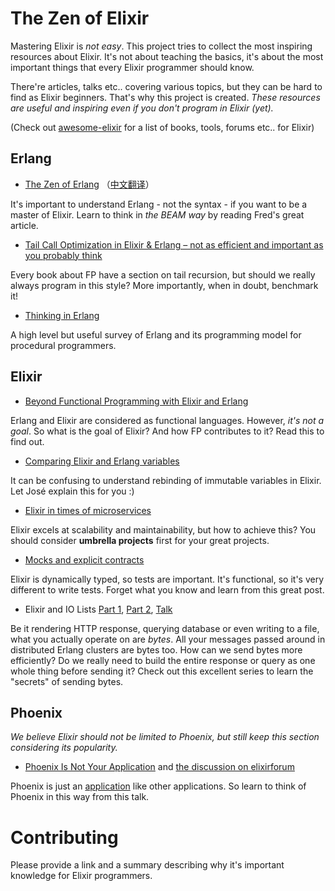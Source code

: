 # The Zen of Elixir

Mastering Elixir is *not easy*. This project tries to collect the most inspiring
resources about Elixir. It's not about teaching the basics, it's about the most
important things that every Elixir programmer should know.

There're articles, talks etc.. covering various topics, but they can be hard to
find as Elixir beginners. That's why this project is created. *These resources are useful
and inspiring even if you don't program in Elixir (yet).*

(Check out [awesome-elixir](https://github.com/h4cc/awesome-elixir#resources)
for a list of books, tools, forums etc.. for Elixir)

## Erlang

* [The Zen of Erlang](http://ferd.ca/the-zen-of-erlang.html) （[中文翻译](http://blog.aquarhead.me/2016/09/the-zen-of-erlang)）

It's important to understand Erlang - not the syntax - if you want to be a master of Elixir.
Learn to think in *the BEAM way* by reading Fred's great article.

* [Tail Call Optimization in Elixir & Erlang – not as efficient and important as you probably think](https://pragtob.wordpress.com/2016/06/16/tail-call-optimization-in-elixir-erlang-not-as-efficient-and-important-as-you-probably-think/)

Every book about FP have a section on tail recursion, but should we really always program in this style? More importantly, when in doubt, benchmark it!

* [Thinking in Erlang](https://web.archive.org/web/20070212210331/http://chuffyrodents.org/erlang.pdf)

A high level but useful survey of Erlang and its programming model for procedural programmers.

## Elixir

* [Beyond Functional Programming with Elixir and Erlang](http://blog.plataformatec.com.br/2016/05/beyond-functional-programming-with-elixir-and-erlang/)

Erlang and Elixir are considered as functional languages. However, *it's not a goal*.
So what is the goal of Elixir? And how FP contributes to it? Read this to find out.

* [Comparing Elixir and Erlang variables](http://blog.plataformatec.com.br/2016/01/comparing-elixir-and-erlang-variables/)

It can be confusing to understand rebinding of immutable variables in Elixir.
Let José explain this for you :)

* [Elixir in times of microservices](http://blog.plataformatec.com.br/2015/06/elixir-in-times-of-microservices/)

Elixir excels at scalability and maintainability, but how to achieve this?
You should consider **umbrella projects** first for your great projects.

* [Mocks and explicit contracts](http://blog.plataformatec.com.br/2015/10/mocks-and-explicit-contracts/)

Elixir is dynamically typed, so tests are important. It's functional, so it's very
different to write tests. Forget what you know and learn from this great post.

* Elixir and IO Lists [Part 1](https://www.bignerdranch.com/blog/elixir-and-io-lists-part-1-building-output-efficiently/), [Part 2](https://www.bignerdranch.com/blog/elixir-and-io-lists-part-2-io-lists-in-phoenix/), [Talk](https://www.youtube.com/watch?v=zZxBL-lV9uA)

Be it rendering HTTP response, querying database or even writing to a file, what you actually operate on are *bytes*. All your messages passed around in distributed Erlang clusters are bytes too. How can we send bytes more efficiently? Do we really need to build the entire response or query as one whole thing before sending it? Check out this excellent series to learn the "secrets" of sending bytes.

## Phoenix

*We believe Elixir should not be limited to Phoenix, but still keep this section considering its popularity.*

* [Phoenix Is Not Your Application](http://www.elixirconf.eu/elixirconf2016/lance-halvorsen)
and [the discussion on elixirforum](https://elixirforum.com/t/phoenix-is-not-your-application-questions/735)

Phoenix is just an [application](http://elixir-lang.org/docs/stable/elixir/Application.html)
like other applications. So learn to think of Phoenix in this way from this talk.

# Contributing

Please provide a link and a summary describing why it's important knowledge for
Elixir programmers.
